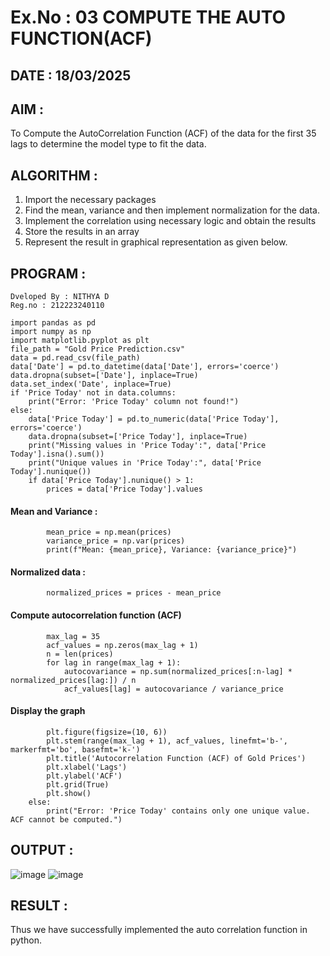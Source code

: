 # Ex.No : 03   COMPUTE THE AUTO FUNCTION(ACF)
## DATE : 18/03/2025 

## AIM :
To Compute the AutoCorrelation Function (ACF) of the data for the first 35 lags to determine the model
type to fit the data.

## ALGORITHM :
1. Import the necessary packages
2. Find the mean, variance and then implement normalization for the data.
3. Implement the correlation using necessary logic and obtain the results
4. Store the results in an array
5. Represent the result in graphical representation as given below.
   
## PROGRAM :
```
Dveloped By : NITHYA D
Reg.no : 212223240110
```
```
import pandas as pd
import numpy as np
import matplotlib.pyplot as plt
file_path = "Gold Price Prediction.csv"
data = pd.read_csv(file_path)
data['Date'] = pd.to_datetime(data['Date'], errors='coerce')
data.dropna(subset=['Date'], inplace=True)
data.set_index('Date', inplace=True)
if 'Price Today' not in data.columns:
    print("Error: 'Price Today' column not found!")
else:
    data['Price Today'] = pd.to_numeric(data['Price Today'], errors='coerce')
    data.dropna(subset=['Price Today'], inplace=True)
    print("Missing values in 'Price Today':", data['Price Today'].isna().sum())
    print("Unique values in 'Price Today':", data['Price Today'].nunique())
    if data['Price Today'].nunique() > 1:
        prices = data['Price Today'].values
```
#### Mean and Variance : 
```
        mean_price = np.mean(prices)
        variance_price = np.var(prices)
        print(f"Mean: {mean_price}, Variance: {variance_price}")
```

#### Normalized data :   
```
        normalized_prices = prices - mean_price
```

#### Compute autocorrelation function (ACF)
```
        max_lag = 35
        acf_values = np.zeros(max_lag + 1)
        n = len(prices)
        for lag in range(max_lag + 1):
            autocovariance = np.sum(normalized_prices[:n-lag] * normalized_prices[lag:]) / n
            acf_values[lag] = autocovariance / variance_price
```

#### Display the graph
```
        plt.figure(figsize=(10, 6))
        plt.stem(range(max_lag + 1), acf_values, linefmt='b-', markerfmt='bo', basefmt='k-')
        plt.title('Autocorrelation Function (ACF) of Gold Prices')
        plt.xlabel('Lags')
        plt.ylabel('ACF')
        plt.grid(True)
        plt.show()
    else:
        print("Error: 'Price Today' contains only one unique value. ACF cannot be computed.")
```

## OUTPUT :
![image](https://github.com/user-attachments/assets/8974cdad-2782-4e4e-971a-8d19027b0786)
![image](https://github.com/user-attachments/assets/53e24567-774a-43b3-babd-438103270cbc)


## RESULT :
Thus we have successfully implemented the auto correlation function in python.
